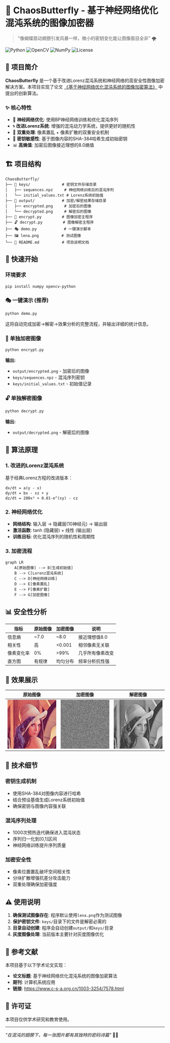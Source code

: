 # 🦋 ChaosButterfly - 基于神经网络优化混沌系统的图像加密器

> "像蝴蝶扇动翅膀引发风暴一样，微小的密钥变化能让图像面目全非" 🌪️

![Python](https://img.shields.io/badge/Python-3.7+-blue.svg)
![OpenCV](https://img.shields.io/badge/OpenCV-4.0+-green.svg)
![NumPy](https://img.shields.io/badge/NumPy-Latest-orange.svg)
![License](https://img.shields.io/badge/License-Academic-red.svg)

## 🎯 项目简介

**ChaosButterfly** 是一个基于改进Lorenz混沌系统和神经网络的高安全性图像加密解决方案。本项目实现了论文 [《基于神经网络优化混沌系统的图像加密算法》](https://www.c-s-a.org.cn/1003-3254/7578.html) 中提出的创新算法。

### ✨ 核心特性

- 🧠 **神经网络优化**: 使用BP神经网络训练和优化混沌序列
- 🌀 **改进Lorenz系统**: 增强的混沌动力学系统，提供更好的随机性
- 🔀 **双重处理**: 像素置乱 + 像素扩散的双重安全机制
- 🔐 **密钥敏感性**: 基于图像内容的SHA-384哈希生成初始密钥
- 📊 **高熵值**: 加密后图像接近理想的8.0熵值

## 🏗️ 项目结构

```
ChaosButterfly/
├── 📁 keys/              # 密钥文件存储目录
│   ├── sequences.npz     # 神经网络训练后的混沌序列
│   └── initial_values.txt # Lorenz系统初始值
├── 📁 output/            # 加密/解密结果存储目录
│   ├── encrypted.png     # 加密后的图像
│   └── decrypted.png     # 解密后的图像
├── 🐍 encrypt.py         # 图像加密主程序
├── 🔓 decrypt.py         # 图像解密主程序
├── 🎭 demo.py            # 一键演示脚本
├── 🖼️ lena.png          # 测试图像
└── 📖 README.md          # 项目说明文档
```

## 🚀 快速开始

### 环境要求

```bash
pip install numpy opencv-python
```

### 🎭 一键演示 (推荐)

```bash
python demo.py
```

这将自动完成加密→解密→效果分析的完整流程，并输出详细的统计信息。

### 🔐 单独加密图像

```bash
python encrypt.py
```

**输出:**
- `output/encrypted.png` - 加密后的图像
- `keys/sequences.npz` - 混沌序列密钥
- `keys/initial_values.txt` - 初始值记录

### 🔓 单独解密图像

```bash
python decrypt.py
```

**输出:**
- `output/decrypted.png` - 解密后的图像

## 🧮 算法原理

### 1. 改进的Lorenz混沌系统

基于经典Lorenz方程的改进版本：

```
dx/dt = a(y - x)
dy/dt = bx - xz + y  
dz/dt = 200x² + 0.01·e^(xy) - cz
```

### 2. 神经网络优化

- **网络结构**: 输入层 → 隐藏层(10神经元) → 输出层
- **激活函数**: tanh (隐藏层) + 线性 (输出层)
- **训练目标**: 优化混沌序列的随机性和周期性

### 3. 加密流程

```mermaid
graph LR
    A[原始图像] --> B[生成初始值]
    B --> C[Lorenz混沌系统]
    C --> D[神经网络训练]
    D --> E[像素置乱]
    E --> F[像素扩散]
    F --> G[加密图像]
```

## 📊 安全性分析

| 指标 | 原始图像 | 加密图像 | 说明 |
|------|----------|----------|------|
| 信息熵 | ~7.0 | ~8.0 | 接近理想值8.0 |
| 相关性 | 高 | <0.001 | 相邻像素无关联 |
| 像素变化率 | 0% | >99% | 几乎所有像素改变 |
| 直方图 | 有规律 | 均匀分布 | 频率分析抗性强 |

## 🎨 效果展示

| 原始图像 | 加密图像 | 解密图像 |
|----------|----------|----------|
| ![原图](lena.png) | ![加密](output/encrypted.png) | ![解密](output/decrypted.png) |

## 🔬 技术细节

### 密钥生成机制
- 使用SHA-384对图像内容进行哈希
- 结合预设基值生成Lorenz系统初始值
- 确保密钥与图像内容强关联

### 混沌序列处理
- 1000次预热迭代确保进入混沌状态
- 序列归一化到[0,1]区间
- 神经网络训练提升序列质量

### 加密安全性
- 像素位置置乱破坏空间相关性
- 分块扩散增强抗差分攻击能力
- 双重处理确保加密强度

## ⚠️ 使用说明

1. **确保测试图像存在**: 程序默认使用`lena.png`作为测试图像
2. **保护密钥文件**: `keys/`目录下的文件是解密必需的
3. **目录自动创建**: 程序会自动创建`output/`和`keys/`目录
4. **灰度图像处理**: 当前版本主要针对灰度图像优化

## 📖 参考文献

本项目基于以下学术论文实现：
- **论文标题**: 基于神经网络优化混沌系统的图像加密算法
- **期刊**: 计算机系统应用
- **链接**: https://www.c-s-a.org.cn/1003-3254/7578.html


## 📄 许可证

本项目仅供学术研究和教育使用。

---

*"在混沌的翅膀下，每一张图片都有其独特的密码诗篇"* 🦋✨